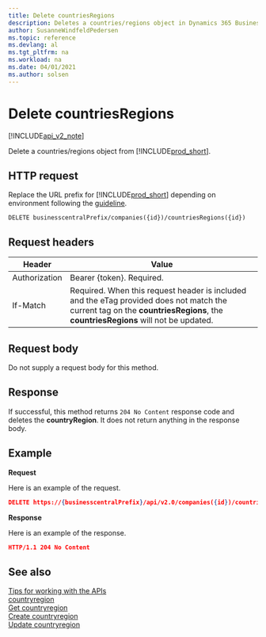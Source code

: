 ```yaml
---
title: Delete countriesRegions  
description: Deletes a countries/regions object in Dynamics 365 Business Central.
author: SusanneWindfeldPedersen
ms.topic: reference
ms.devlang: al
ms.tgt_pltfrm: na
ms.workload: na
ms.date: 04/01/2021
ms.author: solsen
---
```


# Delete countriesRegions

[!INCLUDE[api_v2_note](../../../includes/api_v2_note.md)]

Delete a countries/regions object from [!INCLUDE[prod_short](../../../includes/prod_short.md)].

## HTTP request
Replace the URL prefix for [!INCLUDE[prod_short](../../../includes/prod_short.md)] depending on environment following the [guideline](../../v2.0/endpoints-apis-for-dynamics.md).
```
DELETE businesscentralPrefix/companies({id})/countriesRegions({id})
```

## Request headers

|Header|Value|
|------|-----|
|Authorization  |Bearer {token}. Required. |
|If-Match       |Required. When this request header is included and the eTag provided does not match the current tag on the **countriesRegions**, the **countriesRegions** will not be updated.|

## Request body
Do not supply a request body for this method.

## Response
If successful, this method returns ```204 No Content``` response code and deletes the **countryRegion**. It does not return anything in the response body.


## Example

**Request**

Here is an example of the request.

```json
DELETE https://{businesscentralPrefix}/api/v2.0/companies({id})/countriesRegions({id})
```

**Response** 

Here is an example of the response. 

```json
HTTP/1.1 204 No Content
```

## See also
[Tips for working with the APIs](../../../developer/devenv-connect-apps-tips.md)    
[countryregion](../resources/dynamics_countryregion.md)    
[Get countryregion](dynamics_countryregion_Get.md)    
[Create countryregion](dynamics_countryregion_Create.md)    
[Update countryregion](dynamics_countryregion_Update.md)    
